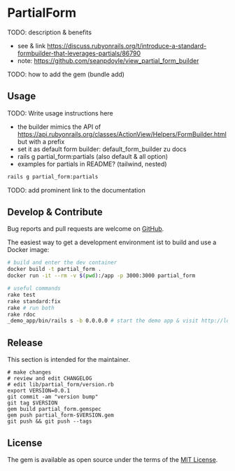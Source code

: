 # PartialForm

TODO: description & benefits
  - see & link https://discuss.rubyonrails.org/t/introduce-a-standard-formbuilder-that-leverages-partials/86790  
  - note: https://github.com/seanpdoyle/view_partial_form_builder

TODO: how to add the gem (bundle add)

## Usage


TODO: Write usage instructions here
  - the builder mimics the API of https://api.rubyonrails.org/classes/ActionView/Helpers/FormBuilder.html but with a prefix
  - set it as default form builder: default_form_builder zu docs
  - rails g partial_form:partials (also default & all option)
  - examples for partials in README? (tailwind, nested)

```bash
rails g partial_form:partials
```

TODO: add prominent link to the documentation

## Develop & Contribute

Bug reports and pull requests are welcome on [GitHub](https://github.com/motine/partial_form).

The easiest way to get a development environment ist to build and use a Docker image:

```bash
# build and enter the dev container
docker build -t partial_form .
docker run -it --rm -v $(pwd):/app -p 3000:3000 partial_form

# useful commands
rake test
rake standard:fix
rake # run both
rake rdoc
_demo_app/bin/rails s -b 0.0.0.0 # start the demo app & visit http://localhost:3000 (the gem is reloaded in a very sloppy manner)
```

## Release

This section is intended for the maintainer.

```shell
# make changes
# review and edit CHANGELOG
# edit lib/partial_form/version.rb
export VERSION=0.0.1
git commit -am "version bump"
git tag $VERSION
gem build partial_form.gemspec
gem push partial_form-$VERSION.gem
git push && git push --tags
```

## License

The gem is available as open source under the terms of the [MIT License](https://opensource.org/licenses/MIT).
